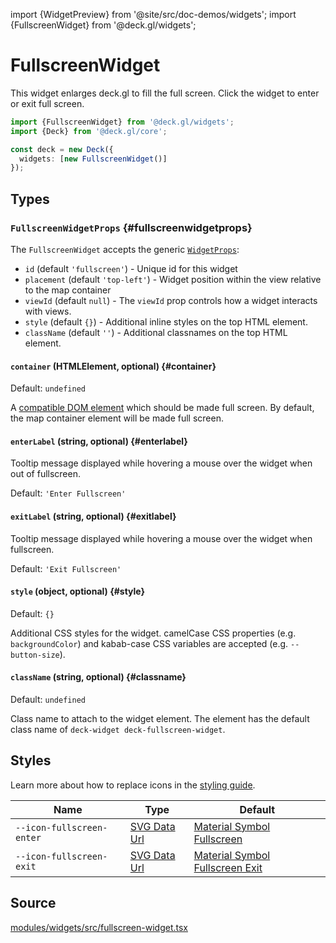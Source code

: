 import {WidgetPreview} from '@site/src/doc-demos/widgets';
import {FullscreenWidget} from '@deck.gl/widgets';

# FullscreenWidget

This widget enlarges deck.gl to fill the full screen. Click the widget to enter or exit full screen.

<WidgetPreview cls={FullscreenWidget}/>

```ts
import {FullscreenWidget} from '@deck.gl/widgets';
import {Deck} from '@deck.gl/core';

const deck = new Deck({
  widgets: [new FullscreenWidget()]
});
```

## Types

### `FullscreenWidgetProps` {#fullscreenwidgetprops}

The `FullscreenWidget` accepts the generic [`WidgetProps`](../core/widget.md#props):

- `id` (default `'fullscreen'`) -  Unique id for this widget
- `placement` (default `'top-left'`) - Widget position within the view relative to the map container
- `viewId` (default `null`) - The `viewId` prop controls how a widget interacts with views. 
- `style` (default `{}`) - Additional inline styles on the top HTML element.
- `className` (default `''`) - Additional classnames on the top HTML element.

#### `container` (HTMLElement, optional) {#container}

Default: `undefined`

A [compatible DOM element](https://developer.mozilla.org/en-US/docs/Web/API/Element/requestFullScreen#Compatible_elements) which should be made full screen. By default, the map container element will be made full screen.

#### `enterLabel` (string, optional) {#enterlabel}

Tooltip message displayed while hovering a mouse over the widget when out of fullscreen.

Default: `'Enter Fullscreen'`

#### `exitLabel` (string, optional) {#exitlabel}

Tooltip message displayed while hovering a mouse over the widget when fullscreen.

Default: `'Exit Fullscreen'`

#### `style` (object, optional) {#style}

Default: `{}`

Additional CSS styles for the widget. camelCase CSS properties (e.g. `backgroundColor`) and kabab-case CSS variables are accepted (e.g. `--button-size`).

#### `className` (string, optional) {#classname}

Default: `undefined`

Class name to attach to the widget element. The element has the default class name of `deck-widget deck-fullscreen-widget`.

## Styles

Learn more about how to replace icons in the [styling guide](/docs/api-reference/widgets/styling#replacing-icons).

| Name                      | Type                     | Default                                                      |
| ------------------------- | ------------------------ | ------------------------------------------------------------ |
| `--icon-fullscreen-enter` | [SVG Data Url][data_url] | [Material Symbol Fullscreen][icon_fullscreen_enter_url]      |
| `--icon-fullscreen-exit`  | [SVG Data Url][data_url] | [Material Symbol Fullscreen Exit][icon_fullscreen_exit_url] |

[data_url]: https://developer.mozilla.org/en-US/docs/Web/CSS/url#using_a_data_url
[icon_fullscreen_enter_url]: https://fonts.google.com/icons?selected=Material+Symbols+Rounded:fullscreen:FILL@0;wght@400;GRAD@0;opsz@40
[icon_fullscreen_exit_url]: https://fonts.google.com/icons?selected=Material+Symbols+Rounded:fullscreen_exit:FILL@0;wght@400;GRAD@0;opsz@40

## Source

[modules/widgets/src/fullscreen-widget.tsx](https://github.com/visgl/deck.gl/tree/master/modules/widgets/src/fullscreen-widget.tsx)